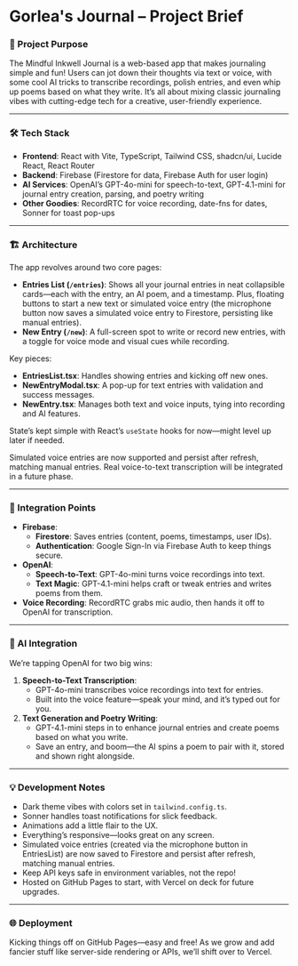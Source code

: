 # **Gorlea's Journal – Project Brief**

### **🔹 Project Purpose**
The Mindful Inkwell Journal is a web-based app that makes journaling simple and fun! Users can jot down their thoughts via text or voice, with some cool AI tricks to transcribe recordings, polish entries, and even whip up poems based on what they write. It’s all about mixing classic journaling vibes with cutting-edge tech for a creative, user-friendly experience.

---

### **🛠️ Tech Stack**
- **Frontend**: React with Vite, TypeScript, Tailwind CSS, shadcn/ui, Lucide React, React Router  
- **Backend**: Firebase (Firestore for data, Firebase Auth for user login)  
- **AI Services**: OpenAI’s GPT-4o-mini for speech-to-text, GPT-4.1-mini for journal entry creation, parsing, and poetry writing  
- **Other Goodies**: RecordRTC for voice recording, date-fns for dates, Sonner for toast pop-ups  

---

### **🏗️ Architecture**
The app revolves around two core pages:  
- **Entries List (`/entries`)**: Shows all your journal entries in neat collapsible cards—each with the entry, an AI poem, and a timestamp. Plus, floating buttons to start a new text or simulated voice entry (the microphone button now saves a simulated voice entry to Firestore, persisting like manual entries).  
- **New Entry (`/new`)**: A full-screen spot to write or record new entries, with a toggle for voice mode and visual cues while recording.  

Key pieces:  
- **EntriesList.tsx**: Handles showing entries and kicking off new ones.  
- **NewEntryModal.tsx**: A pop-up for text entries with validation and success messages.  
- **NewEntry.tsx**: Manages both text and voice inputs, tying into recording and AI features.  

State’s kept simple with React’s `useState` hooks for now—might level up later if needed.

Simulated voice entries are now supported and persist after refresh, matching manual entries. Real voice-to-text transcription will be integrated in a future phase.

---

### **🔗 Integration Points**
- **Firebase**:  
  - **Firestore**: Saves entries (content, poems, timestamps, user IDs).  
  - **Authentication**: Google Sign-In via Firebase Auth to keep things secure.  
- **OpenAI**:  
  - **Speech-to-Text**: GPT-4o-mini turns voice recordings into text.  
  - **Text Magic**: GPT-4.1-mini helps craft or tweak entries and writes poems from them.  
- **Voice Recording**: RecordRTC grabs mic audio, then hands it off to OpenAI for transcription.

---

### **🤖 AI Integration**
We’re tapping OpenAI for two big wins:  
1. **Speech-to-Text Transcription**:  
   - GPT-4o-mini transcribes voice recordings into text for entries.  
   - Built into the voice feature—speak your mind, and it’s typed out for you.  
2. **Text Generation and Poetry Writing**:  
   - GPT-4.1-mini steps in to enhance journal entries and create poems based on what you write.  
   - Save an entry, and boom—the AI spins a poem to pair with it, stored and shown right alongside.

---

### **💡 Development Notes**
- Dark theme vibes with colors set in `tailwind.config.ts`.  
- Sonner handles toast notifications for slick feedback.  
- Animations add a little flair to the UX.  
- Everything’s responsive—looks great on any screen.  
- Simulated voice entries (created via the microphone button in EntriesList) are now saved to Firestore and persist after refresh, matching manual entries.
- Keep API keys safe in environment variables, not the repo!  
- Hosted on GitHub Pages to start, with Vercel on deck for future upgrades.

---

### **🌐 Deployment**
Kicking things off on GitHub Pages—easy and free! As we grow and add fancier stuff like server-side rendering or APIs, we’ll shift over to Vercel.

